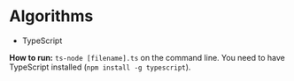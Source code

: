 # Algorithms

* TypeScript

**How to run:** `ts-node [filename].ts` on the command line. You need to have TypeScript installed (`npm install -g typescript`).
